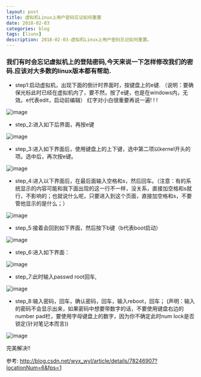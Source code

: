 ```yaml
---
layout: post
title: 虚拟机Linux上用户密码忘记如何重置
date: 2018-02-03
categories: blog
tags: [liunx]
description: 2018-02-03-虚拟机Linux上用户密码忘记如何重置。
---
```



### 我们有时会忘记虚拟机上的登陆密码,今天来说一下怎样修改我们的密码.应该对大多数的linux版本都有帮助.
- step1:启动虚拟机，出现下面的倒计时界面时，按键盘上的e键. 
（说明：要确保光标此时已经在虚拟机内了，要不然，按了e键，也是在windows内，无效。e代表edit，启动前编辑）
红字对小白很重要再说一遍! ! !

![image](https://note.youdao.com/yws/api/personal/file/030DE2F8BB424DE1A5F7334FE56428AD?method=download&shareKey=4faeb3293eb65ea9e0f1c92f666d7681)

- step_2:进入如下后界面，再按e键 

![image](https://note.youdao.com/yws/api/personal/file/56431CBCE43946058FAA098FEFB649E5?method=download&shareKey=d644a8c4b07f38cdf40da811e588aad1)

- step_3:进入如下界面后，使用键盘上的上下键，选中第二项以kernel开头的项。选中后，再次按e键。 

![image](https://note.youdao.com/yws/api/personal/file/0D3B7194014045D184FD532C75ADB291?method=download&shareKey=eecf4029e944b88dfa82c74f6fefa806)

- step_4:进入以下界面后，在最后面输入空格和s，然后回车。（注意：有的系统显示的内容可能和我下面出现的这一行不一样，没关系，直接加空格和s就行，不影响的；也就说什么呢，只要进入到这个页面，直接加空格和s，不要管他显示的是什么；） 

![image](https://note.youdao.com/yws/api/personal/file/DC657CB3046D46C38EAE28336F58EBF4?method=download&shareKey=73a26ff5906a0f07a79f444c87f4aab6)

- step_5:接着会回到如下界面，然后按下b键（b代表boot启动） 

![image](https://note.youdao.com/yws/api/personal/file/8CAABB5DBABF411BB0FB411B662EE6EA?method=download&shareKey=0d1ef63903e894a21369703946edeffb)

- step_6:进入如下界面： 

![image](https://note.youdao.com/yws/api/personal/file/D5F18D42FC87404191EB02B1D488ADE3?method=download&shareKey=aa8406e62c2b4bc5128afc7a36b644dc)

- step_7:此时输入passwd root回车, 

![image](https://note.youdao.com/yws/api/personal/file/5AFE55E370AF46EB959657437EC63D14?method=download&shareKey=aa114169c1486a5412af77c5654ba472)

- step_8:输入密码，回车，确认密码，回车，输入reboot，回车； 
(声明：输入的密码不会显示出来，如果密码中想要带数字的话，不要使用键盘右边的number pad栏，要使用字母键盘上的数字，因为你不确定此时num lock是否锁定(针对笔记本而言)) 

![image](https://note.youdao.com/yws/api/personal/file/9C4B702C944A45FC88E92A8D62E974E5?method=download&shareKey=af6958b312b220396370a66556e46368)

完美解决!!

参考:
http://blog.csdn.net/wyx_wyl/article/details/78246907?locationNum=6&fps=1












